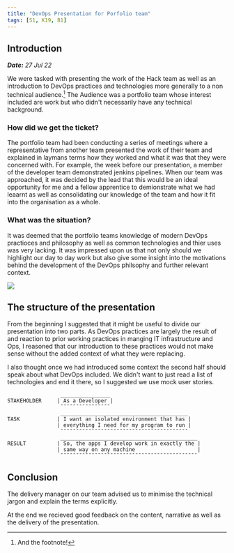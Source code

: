 ```yaml
---
title: "DevOps Presentation for Porfolio team"
tags: [S1, K19, B1]
---
```



## Introduction

***Date:** 27 Jul 22*

We were tasked with presenting the work of the Hack team as well as an introduction to DevOps practices and technologies more generally to a non technical audience.[^fn]
The Audience was a portfolio team whose interest included are work but who didn't necessarily have any technical background.

### How did we get the ticket?

The portfolio team had been conducting a series of meetings where a representative from another team presented the work of their team and explained in laymans terms how they worked and what it was that they were concerned with.
For example, the week before our presentation, a member of the developer team demonstrated jenkins pipelines.
When our team was approached, it was decided by the lead that this would be an ideal opportunity for me and a fellow apprentice to demionstrate what we had leaarnt as well as consolidating our knowledge of the team and how it fit into the organisation as a whole.

### What was the situation?

It was deemed that the portfolio teams knowledge of modern DevOps practioces and philosophy as well as common technologies and thier uses was very lacking.
It was impressed upon us that not only should we highlight our day to day work but also give some insight into the motivations behind the development of the DevOps philsophy and further relevant context.

![](../presentation/powerpoint.png)

## The structure of the presentation

From the beginning I suggested that it might be useful to divide our presentation into two parts.
As DevOps practices are largely the result of and reaction to prior working practices in manging IT infrastructure and Ops, I reasoned that our introduction to these practices would not make sense without the added context of what they were replacing.

I also thought once we had introduced some context the second half should speak about what DevOps included.
We didn't want to just read a list of technologies and end it there, so I suggested we use mock user stories.

```text
                 ________________
STAKEHOLDER     | As a Developer |                             
                 ¯¯¯¯¯¯¯¯¯¯¯¯¯¯¯¯
                 _________________________________________
TASK            | I want an isolated environment that has |     
                | everything I need for my program to run |     
                 ¯¯¯¯¯¯¯¯¯¯¯¯¯¯¯¯¯¯¯¯¯¯¯¯¯¯¯¯¯¯¯¯¯¯¯¯¯¯¯¯¯
                 ____________________________________________
RESULT          | So, the apps I develop work in exactly the |  
                | same way on any machine                    |  
                 ¯¯¯¯¯¯¯¯¯¯¯¯¯¯¯¯¯¯¯¯¯¯¯¯¯¯¯¯¯¯¯¯¯¯¯¯¯¯¯¯¯¯¯¯
```

## Conclusion

The delivery manager on our team advised us to minimise the technical jargon and explain the terms explicitly.

At the end we recieved good feedback on the content, narrative as well as the delivery of the presentation.

[^fn]: And the footnote!
